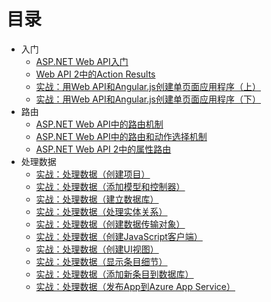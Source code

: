 # 目录

- 入门
	- [ASP.NET Web API入门](1-Getting-Started/1-GettingStartedwithASP-NETWebAPI2.md)
	- [Web API 2中的Action Results](1-Getting-Started/2-ActionResultsinWebAPI-2.md)
	- [实战：用Web API和Angular.js创建单页面应用程序（上）](1-Getting-Started/3-HandsOnLabBuildaSinglePageApplication-SPA-withASP-NETWebAPIandAngular-js-1.md)
	- [实战：用Web API和Angular.js创建单页面应用程序（下）](1-Getting-Started/4-HandsOnLabBuildaSinglePageApplication-SPA-withASP-NETWebAPIandAngular-js-2.md)
- 路由
	- [ASP.NET Web API中的路由机制](2-Routing/1-Routing-in-ASP-NET-Web-API.md)
	- [ASP.NET Web API中的路由和动作选择机制](2-Routing/2-Routing-and-Action-Selection-in-Web-API.md)
	- [ASP.NET Web API 2中的属性路由](2-Routing/3-Attribute-Routing-in-ASP-NET-Web-API-2.md)
- 处理数据
	- [实战：处理数据（创建项目）](3-Working-and-Data/1-Create-the-Project.md)
	- [实战：处理数据（添加模型和控制器）](3-Working-and-Data/2-Add-Models-and-Controllers.md)
	- [实战：处理数据（建立数据库）](3-Working-and-Data/3-Seed-the-Database.md)
	- [实战：处理数据（处理实体关系）](3-Working-and-Data/4-Handling-Entity-Relations.md)
	- [实战：处理数据（创建数据传输对象）](3-Working-and-Data/5-Create-Data-Transfer-Objects-DTOs.md)
	- [实战：处理数据（创建JavaScript客户端）](3-Working-and-Data/6-Create-the-JavaScript-Client.md)
	- [实战：处理数据（创建UI视图）](3-Working-and-Data/7-Create-the-View-UI.md)
	- [实战：处理数据（显示条目细节）](3-Working-and-Data/8-Display-Item-Details.md)
	- [实战：处理数据（添加新条目到数据库）](3-Working-and-Data/9-Add-a-New-Item-to-the-Database.md)
	- [实战：处理数据（发布App到Azure App Service）](3-Working-and-Data/10-Publish-the-App-to-Azure-App-Service.md)